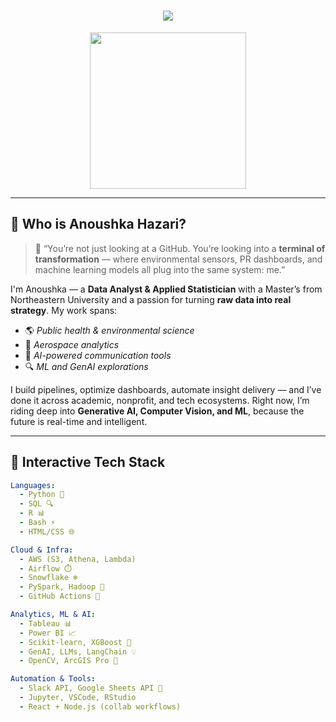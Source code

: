 <h1 align="center">
  <img src="https://readme-typing-svg.demolab.com?font=Fira+Code&pause=1000&color=00FFD9&center=true&width=450&lines=Welcome+to+Anoushka's+Neon+Grid...;Where+Data+is+Decoded+in+Style.">
</h1>

<p align="center">
  <img src="https://media.giphy.com/media/3o7btU3T5rOX0QWfRm/giphy.gif" width="250" />
</p>

---

## 🧬 Who is Anoushka Hazari?

> 💬 “You’re not just looking at a GitHub. You’re looking into a **terminal of transformation** — where environmental sensors, PR dashboards, and machine learning models all plug into the same system: me.”

I'm Anoushka — a **Data Analyst & Applied Statistician** with a Master’s from Northeastern University and a passion for turning **raw data into real strategy**. My work spans:

- 🌎 *Public health & environmental science*
- 🚀 *Aerospace analytics*
- 💬 *AI-powered communication tools*
- 🔍 *ML and GenAI explorations*

I build pipelines, optimize dashboards, automate insight delivery — and I’ve done it across academic, nonprofit, and tech ecosystems. Right now, I’m riding deep into **Generative AI, Computer Vision, and ML**, because the future is real-time and intelligent.

---

## 🧠 Interactive Tech Stack

```yaml
Languages:
  - Python 🐍
  - SQL 🔍
  - R 📊
  - Bash ⚡
  - HTML/CSS 🌐

Cloud & Infra:
  - AWS (S3, Athena, Lambda)
  - Airflow ⏱️
  - Snowflake ❄️
  - PySpark, Hadoop 💽
  - GitHub Actions 🧬

Analytics, ML & AI:
  - Tableau 📊
  - Power BI 📈
  - Scikit-learn, XGBoost 🤖
  - GenAI, LLMs, LangChain 💡
  - OpenCV, ArcGIS Pro 🧭

Automation & Tools:
  - Slack API, Google Sheets API 🔗
  - Jupyter, VSCode, RStudio
  - React + Node.js (collab workflows)
